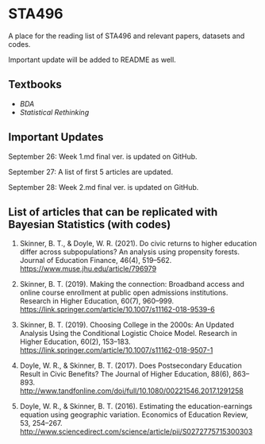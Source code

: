 # STA496
A place for the reading list of STA496 and relevant papers, datasets and codes.

Important update will be added to README as well.

## Textbooks

* _BDA_
* _Statistical Rethinking_

## Important Updates

September 26: Week 1.md final ver. is updated on GitHub.

September 27: A list of first 5 articles are updated.

September 28: Week 2.md final ver. is updated on GitHub.

## List of articles that can be replicated with Bayesian Statistics (with codes)

1. Skinner, B. T., & Doyle, W. R. (2021). Do civic returns to higher education differ across subpopulations? An analysis using propensity forests. Journal of Education Finance, 46(4), 519–562. https://www.muse.jhu.edu/article/796979     

2. Skinner, B. T. (2019). Making the connection: Broadband access and online course enrollment at public open admissions institutions. Research in Higher Education, 60(7), 960–999. https://link.springer.com/article/10.1007/s11162-018-9539-6     

3. Skinner, B. T. (2019). Choosing College in the 2000s: An Updated Analysis Using the Conditional Logistic Choice Model. Research in Higher Education, 60(2), 153–183. https://link.springer.com/article/10.1007/s11162-018-9507-1     

4. Doyle, W. R., & Skinner, B. T. (2017). Does Postsecondary Education Result in Civic Benefits? The Journal of Higher Education, 88(6), 863–893. http://www.tandfonline.com/doi/full/10.1080/00221546.2017.1291258     

5. Doyle, W. R., & Skinner, B. T. (2016). Estimating the education-earnings equation using geographic variation. Economics of Education Review, 53, 254–267. http://www.sciencedirect.com/science/article/pii/S0272775715300303      
